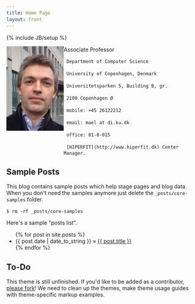 ```yaml
---
title: Home Page
layout: front
---
```

{% include JB/setup %}

<div class="row-fluid">
  <div class="span6">
     <img width="150" alt="Martin Elsman" align="left" src="/images/elsman.jpg">
  </div>
  <div class="span6">
     Associate Professor

     Department of Computer Science

     University of Copenhagen, Denmark

     Universitetsparken 5, Building B, gr.

     2100 Copenhagen Ø

     mobile: +45 26122212

     email: mael at di.ku.dk

     office: 01-0-015

     [HIPERFIT](http://www.hiperfit.dk) Center Manager.
  </div>
</div>


## Sample Posts

This blog contains sample posts which help stage pages and blog data.
When you don't need the samples anymore just delete the `_posts/core-samples` folder.

    $ rm -rf _posts/core-samples

Here's a sample "posts list".

<ul class="posts">
  {% for post in site.posts %}
    <li><span>{{ post.date | date_to_string }}</span> &raquo; <a href="{{ BASE_PATH }}{{ post.url }}">{{ post.title }}</a></li>
  {% endfor %}
</ul>

## To-Do

This theme is still unfinished. If you'd like to be added as a contributor, [please fork](http://github.com/plusjade/jekyll-bootstrap)!
We need to clean up the themes, make theme usage guides with theme-specific markup examples.
